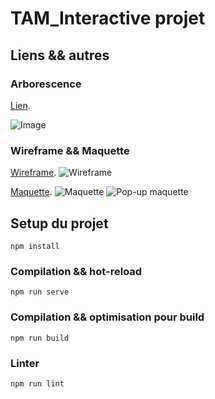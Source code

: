 # TAM_Interactive projet

## Liens && autres

### Arborescence

[Lien](https://mm.tt/map/2481334943?t=6M3ZfxrMCF).

![Image](https://user-images.githubusercontent.com/83640173/199733431-ebdb46b0-0391-4e98-bd35-41ec4d28774e.png)

### Wireframe && Maquette
[Wireframe](https://www.figma.com/file/9wSJDy3UBCzhAAAJzO7CbN/Tam---direct?node-id=0%3A1).
![Wireframe](https://user-images.githubusercontent.com/83640173/199733999-30bee9bf-ca54-44a8-831b-a069f7763157.png)


[Maquette](https://www.figma.com/file/9wSJDy3UBCzhAAAJzO7CbN/Tam---direct?node-id=0%3A1).
![Maquette](https://user-images.githubusercontent.com/83640173/199734107-548283e5-ce5f-4afe-81b9-e7c7ff10af64.png)
![Pop-up maquette](https://user-images.githubusercontent.com/83640173/199734215-93e3da86-eeb8-4ec3-b64c-8e45dba14fca.png)

## Setup du projet
```
npm install
```

### Compilation && hot-reload
```
npm run serve
```

### Compilation && optimisation pour build
```
npm run build
```

### Linter
```
npm run lint
```
